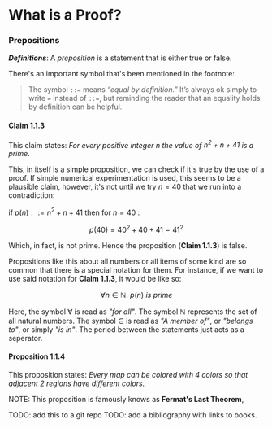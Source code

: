 # What is a Proof?

### Prepositions

***Definitions***: A _preposition_ is a statement that is either true or false.

There's an important symbol that's been mentioned in the footnote: 

> The symbol `::=` means _“equal by definition.”_ It’s always ok simply to write `=` instead of `::=`, but reminding the reader that an equality holds by definition can be helpful.

#### Claim 1.1.3
This claim states: _For every positive integer $n$ the value of $n^2 + n + 41$ is a prime_.

This, in itself is a simple proposition, we can check if it's true by the use of a proof.
If simple numerical experimentation is used, this seems to be a plausible claim, however, it's not until we try $n=40$ that we run into a contradiction:

if $p(n) ::= n^2 + n + 41$ then for $n=40$ :

$$
	p(40) = 40^2 + 40 + 41 = 41^2
$$

Which, in fact, is not prime. Hence the proposition (**Claim 1.1.3**) is false.

Propositions like this about all numbers or all items of some kind are so common that there is a special notation for them. For instance, if we want to use said notation for **Claim 1.1.3**, it would be like so:

$$
	\forall n \in \mathbb{N}.\ p(n)\ is\ prime
$$

Here, the symbol $\forall$ is read as _"for all"_. The symbol $\mathbb{N}$ represents the set of all natural numbers. The symbol $\in$ is read as _"A member of"_, or _"belongs to"_, or simply _"is in"_. The period between the statements just acts as a seperator.

#### Proposition 1.1.4

This proposition states: _Every map can be colored with 4 colors so that adjacent 2 regions have different colors._

NOTE: This proposition is famously knows as **Fermat's Last Theorem**,


TODO: add this to a git repo
TODO:  add a bibliography with links to books.

